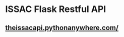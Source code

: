 # ISSAC Flask Restful API


## [theissacapi.pythonanywhere.com/](http://theissacapi.pythonanywhere.com)
